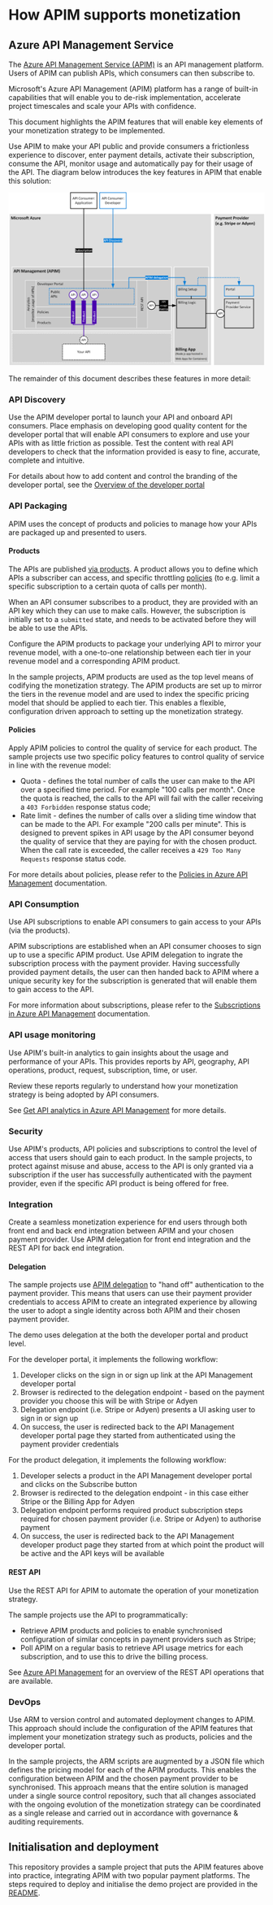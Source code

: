 # How APIM supports monetization

## Azure API Management Service

The [Azure API Management Service (APIM)](https://docs.microsoft.com/en-us/azure/api-management/) is an API management platform. Users of APIM can publish APIs, which consumers can then subscribe to. 

Microsoft's Azure API Management (APIM) platform has a range of built-in capabilities that will enable you to de-risk implementation, accelerate project timescales and scale your APIs with confidence.

This document highlights the APIM features that will enable key elements of your monetization strategy to be implemented.

Use APIM to make your API public and provide consumers a frictionless experience to discover, enter payment details, activate their subscription, consume the API, monitor usage and automatically pay for their usage of the API.  The diagram below introduces the key features in APIM that enable this solution:

![](architecture-overview.png)

The remainder of this document describes these features in more detail:

### API Discovery

Use the APIM developer portal to launch your API and onboard API consumers.  Place emphasis on developing good quality content for the developer portal that will enable API consumers to explore and use your APIs with as little friction as possible.  Test the content with real API developers to check that the information provided is easy to fine, accurate, complete and intuitive.

For details about how to add content and control the branding of the developer portal, see the [Overview of the developer portal](https://docs.microsoft.com/en-us/azure/api-management/api-management-howto-developer-portal)

### API Packaging

APIM uses the concept of products and policies to manage how your APIs are packaged up and presented to users.

#### Products

The APIs are published [via products](https://docs.microsoft.com/en-us/azure/api-management/api-management-howto-add-products). A product allows you to define which APIs a subscriber can access, and specific throttling [policies](https://docs.microsoft.com/en-us/azure/api-management/api-management-howto-policies) (to e.g. limit a specific subscription to a certain quota of calls per month).

When an API consumer subscribes to a product, they are provided with an API key which they can use to make calls. However, the subscription is initially set to a `submitted` state, and needs to be activated before they will be able to use the APIs.

Configure the APIM products to package your underlying API to mirror your revenue model, with a one-to-one relationship between each tier in your revenue model and a corresponding APIM product.

In the sample projects, APIM products are used as the top level means of codifying the monetization strategy.  The APIM products are set up to mirror the tiers in the revenue model and are used to index the specific pricing model that should be applied to each tier.  This enables a flexible, configuration driven approach to setting up the monetization strategy.

#### Policies

Apply APIM policies to control the quality of service for each product.  The sample projects use two specific policy features to control quality of service in line with the revenue model:

- Quota - defines the total number of calls the user can make to the API over a specified time period.  For example "100 calls per month".  Once the quota is reached, the calls to the API will fail with the caller receiving a `403 Forbidden` response status code;
- Rate limit - defines the number of calls over a sliding time window that can be made to the API.  For example "200 calls per minute".  This is designed to prevent spikes in API usage by the API consumer beyond the quality of service that they are paying for with the chosen product.  When the call rate is exceeded, the caller receives a `429 Too Many Requests` response status code.

For more details about policies, please refer to the [Policies in Azure API Management](https://docs.microsoft.com/en-us/azure/api-management/api-management-howto-policies) documentation.

### API Consumption

Use API subscriptions to enable API consumers to gain access to your APIs (via the products).

APIM subscriptions are established when an API consumer chooses to sign up to use a specific APIM product.  Use APIM delegation to ingrate the subscription process with the payment provider.  Having successfully provided payment details, the user can then handed back to APIM where a unique security key for the subscription is generated that will enable them to gain access to the API.

For more information about subscriptions, please refer to the [Subscriptions in Azure API Management](https://docs.microsoft.com/en-us/azure/api-management/api-management-subscriptions) documentation.

### API usage monitoring

Use APIM's built-in analytics to gain insights about the usage and performance of your APIs.  This provides reports by API, geography, API operations, product, request, subscription, time, or user.

Review these reports regularly to understand how your monetization strategy is being adopted by API consumers.

See [Get API analytics in Azure API Management](https://docs.microsoft.com/en-us/azure/api-management/howto-use-analytics) for more details.

### Security

Use APIM's products, API policies and subscriptions to control the level of access that users should gain to each product.  In the sample projects, to protect against misuse and abuse, access to the API is only granted via a subscription if the user has successfully authenticated with the payment provider, even if the specific API product is being offered for free.

### Integration

Create a seamless monetization experience for end users through both front end and back end integration between APIM and your chosen payment provider.  Use APIM delegation for front end integration and the REST API for back end integration.

#### Delegation

The sample projects use [APIM delegation](https://docs.microsoft.com/en-us/azure/api-management/api-management-howto-setup-delegation) to "hand off" authentication to the payment provider.  This means that users can use their payment provider credentials to access APIM to create an integrated experience by allowing the user to adopt a single identity across both APIM and their chosen payment provider.

The demo uses delegation at the both the developer portal and product level.

For the developer portal, it implements the following workflow:

1. Developer clicks on the sign in or sign up link at the API Management developer portal
1. Browser is redirected to the delegation endpoint - based on the payment provider you choose this will be with Stripe or Adyen
1. Delegation endpoint (i.e. Stripe or Adyen) presents a UI asking user to sign in or sign up
1. On success, the user is redirected back to the API Management developer portal page they started from authenticated using the payment provider credentials

For the product delegation, it implements the following workflow:

1. Developer selects a product in the API Management developer portal and clicks on the Subscribe button
1. Browser is redirected to the delegation endpoint - in this case either Stripe or the Billing App for Adyen
1. Delegation endpoint performs required product subscription steps required for chosen payment provider (i.e. Stripe or Adyen) to authorise payment
1. On success, the user is redirected back to the API Management developer product page they started from at which point the product will be active and the API keys will be available

#### REST API

Use the REST API for APIM to automate the operation of your monetization strategy.

The sample projects use the API to programmatically:

- Retrieve APIM products and policies to enable synchronised configuration of similar concepts in payment providers such as Stripe;
- Poll APIM on a regular basis to retrieve API usage metrics for each subscription, and to use this to drive the billing process.

See [Azure API Management](https://docs.microsoft.com/en-us/rest/api/apimanagement/) for an overview of the REST API operations that are available.

### DevOps

Use ARM to version control and automated deployment changes to APIM.  This approach should include the configuration of the APIM features that implement your monetization strategy such as products, policies and the developer portal.

In the sample projects, the ARM scripts are augmented by a JSON file which defines the pricing model for each of the APIM products.  This enables the configuration between APIM and the chosen payment provider to be synchronised.  This approach means that the entire solution is managed under a single source control repository, such that all changes associated with the ongoing evolution of the monetization strategy can be coordinated as a single release and carried out in accordance with governance & auditing requirements.

## Initialisation and deployment

This repository provides a sample project that puts the APIM features above into practice, integrating APIM with two popular payment platforms.  The steps required to deploy and initialise the demo project are provided in the [README](../README.md).
